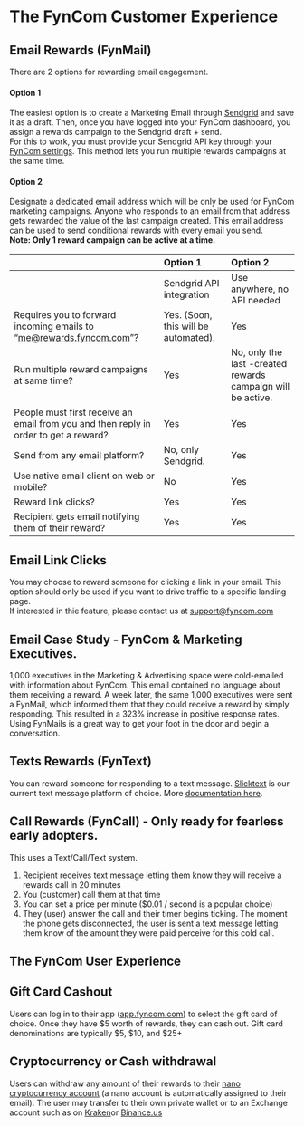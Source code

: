# The FynCom Customer Experience

## Email Rewards (FynMail)

There are 2 options for rewarding email engagement.

#### Option 1

The easiest option is to create a Marketing Email through [Sendgrid](https://sendgrid.com/) and save it as a draft. Then, once you have logged into your FynCom 
dashboard, you assign a rewards campaign to the Sendgrid draft + send. <br>
For this to work, you must provide your Sendgrid API key through your [FynCom settings](https://dashboard.fyncom.com/settings). This method lets you run 
multiple rewards campaigns at the same time.

#### Option 2

Designate a dedicated email address which will be only be used for FynCom marketing campaigns. Anyone who responds to an email from that address gets 
rewarded the value of the last campaign created. This email address can be used to send conditional rewards with every email you send. <br>
**Note: Only 1 reward campaign can be active at a time.**


|                                                                                      | Option 1                              |Option 2|
|:-------------------------------------------------------------------------------------|:--------------------------------------|:----|
|                                                                                      | Sendgrid API integration              |Use anywhere, no API needed|
| Requires you to forward incoming emails to “me@rewards.fyncom.com”?                  | Yes. (Soon, this will be automated).  |Yes|
| Run multiple reward campaigns at same time?                                          | Yes                                   |No, only the last -created rewards campaign will be active.|
| People must first receive an email from you and then reply in order to get a reward? | Yes                                   | Yes                                                       |
| Send from any email platform?                                                        | No, only Sendgrid.                    | Yes                                                       |
| Use native email client on web or mobile?                                            | No                                    | Yes                                                       |
| Reward link clicks?                                                                  | Yes                                   | Yes                                                       |
| Recipient gets email notifying them of their reward?                                 | Yes                                   | Yes                                                       |


## Email Link Clicks

You may choose to reward someone for clicking a link in your email. This option should only be used if you want to drive traffic to a specific landing page. <br>
If interested in thie feature, please contact us at support@fyncom.com

## Email Case Study - FynCom &amp; Marketing Executives.

1,000 executives in the Marketing &amp; Advertising space were cold-emailed with information about FynCom. This email contained no language about them 
receiving a reward. A week later, the same 1,000 executives were sent a FynMail, which informed them that they could receive a reward by simply responding. 
This resulted in a 323% increase in positive response rates. Using FynMails is a great way to get your foot in the door and begin a conversation.

## Texts Rewards (FynText)

You can reward someone for responding to a text message. [Slicktext](https://www.slicktext.com/) is our current text message platform of choice. 
More [documentation here](https://docs.google.com/document/d/1g6aD-PduabC7FffhTBFVFvFJe6detAaC3X18RikApj4/edit?usp=sharing).

## Call Rewards (FynCall) - Only ready for fearless early adopters.

This uses a Text/Call/Text system.

1. Recipient receives text message letting them know they will receive a rewards call in 20 minutes
2. You (customer) call them at that time
3. You can set a price per minute ($0.01 / second is a popular choice)
4. They (user) answer the call and their timer begins ticking. The moment the phone gets disconnected, the user is sent a text message letting them know of 
the amount they were paid perceive for this cold call.

## The FynCom User Experience

## Gift Card Cashout

Users can log in to their app ([app.fyncom.com](https://app.fyncom.com/)) to select the gift card of choice. Once they have $5 worth of rewards, 
they can cash out. Gift card denominations are typically $5, $10, and $25+

## Cryptocurrency or Cash withdrawal

Users can withdraw any amount of their rewards to their [nano cryptocurrency account](https://nano.org/) (a nano account is automatically assigned to
their email). The user may transfer to their own private wallet or to an Exchange account such as on [Kraken](https://www.kraken.com/)or [Binance.us](https://www.binance.us/en/home)
